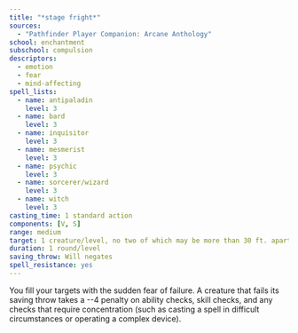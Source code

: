 ```yaml
---
title: "*stage fright*"
sources:
  - "Pathfinder Player Companion: Arcane Anthology"
school: enchantment
subschool: compulsion
descriptors:
  - emotion
  - fear
  - mind-affecting
spell_lists:
  - name: antipaladin
    level: 3
  - name: bard
    level: 3
  - name: inquisitor
    level: 3
  - name: mesmerist
    level: 3
  - name: psychic
    level: 3
  - name: sorcerer/wizard
    level: 3
  - name: witch
    level: 3
casting_time: 1 standard action
components: [V, S]
range: medium
target: 1 creature/level, no two of which may be more than 30 ft. apart
duration: 1 round/level
saving_throw: Will negates
spell_resistance: yes
---
```


You fill your targets with the sudden fear of failure. A creature that fails its saving throw takes a --4 penalty on ability checks, skill checks, and any checks that require concentration (such as casting a spell in difficult circumstances or operating a complex device).
